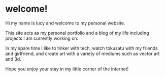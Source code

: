 # welcome!
Hi my name is lucy and welcome to my personal website.

This site acts as my personal portfolio and a blog of my life including projects
I am currently working on. 

In my spare time I like to tinker with tech, watch tokusatu with my friends
and girlfriend, and create art with a variety of mediums such as vector art and 3d.

Hope you enjoy your stay in my little corner of the internet!
